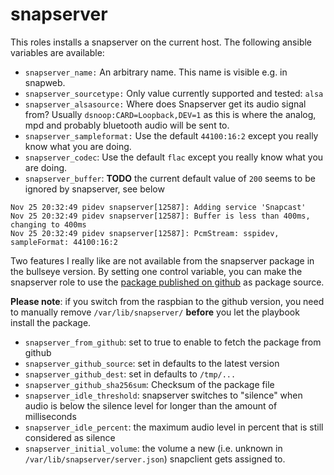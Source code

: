 # snapserver

This roles installs a snapserver on the current host. The following ansible variables are available:

* `snapserver_name:` An arbitrary name. This name is visible e.g. in snapweb.
* `snapserver_sourcetype:` Only value currently supported and tested: `alsa`
* `snapserver_alsasource:` Where does Snapserver get its audio signal from? Usually `dsnoop:CARD=Loopback,DEV=1` as this is where the analog, mpd and probably bluetooth audio will be sent to.
* `snapserver_sampleformat:` Use the default `44100:16:2` except you really know what you are doing.
* `snapserver_codec`: Use the default `flac` except you really know what you are doing.
* `snapserver_buffer`: **TODO** the current default value of `200` seems to be ignored by snapserver, see below

~~~
Nov 25 20:32:49 pidev snapserver[12587]: Adding service 'Snapcast'
Nov 25 20:32:49 pidev snapserver[12587]: Buffer is less than 400ms, changing to 400ms
Nov 25 20:32:49 pidev snapserver[12587]: PcmStream: sspidev, sampleFormat: 44100:16:2
~~~

Two features I really like are not available from the snapserver package
in the bullseye version. By setting one control variable, you can make
the snapserver role to use the [package published on github](https://github.com/badaix/snapcast/releases)
as package source.

**Please note**: if you switch from the raspbian to the github version, you
need to manually remove `/var/lib/snapserver/` **before** you let the playbook
install the package.

* `snapserver_from_github`: set to true to enable to fetch the package from github
* `snapserver_github_source`: set in defaults to the latest version
* `snapserver_github_dest`: set in defaults to `/tmp/...`
* `snapserver_github_sha256sum`: Checksum of the package file
* `snapserver_idle_threshold`: snapserver switches to "silence" when audio is below the silence level for longer than the amount of milliseconds
* `snapserver_idle_percent`: the maximum audio level in percent that is still considered as silence
* `snapserver_initial_volume`: the volume a new (i.e. unknown in `/var/lib/snapserver/server.json`) snapclient gets assigned to.
